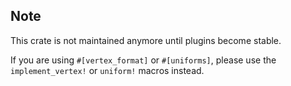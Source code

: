 ## Note

This crate is not maintained anymore until plugins become stable.

If you are using `#[vertex_format]` or `#[uniforms]`, please use the `implement_vertex!` or `uniform!` macros instead.
